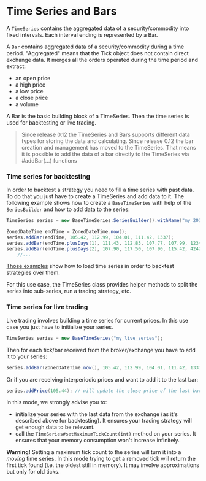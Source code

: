 # Time Series and Bars
A `TimeSeries` contains the aggregated data of a security/commodity into fixed intervals. Each interval ending is represented by a Bar.

A `Bar` contains aggregated data of a security/commodity during a time period. "Aggregated" means that the Tick object does not contain direct exchange data. It merges all the orders operated during the time period and extract:

  * an open price
  * a high price
  * a low price
  * a close price
  * a volume

A Bar is the basic building block of a TimeSeries. Then the time series is used for backtesting or live trading.

> Since release 0.12 the TimeSeries and Bars supports different data types for storing the data and calculating.
> Since release 0.12 the bar creation and management has moved to the TimeSeries. That means it is possible to add the data of a bar directly to the TimeSeries via #addBar(...) functions

### Time series for backtesting

In order to backtest a strategy you need to fill a time series with past data. To do that you just have to create a TimeSeries and add data to it. The following example shows how to create a `BaseTimeSeries` with help of the ``SeriesBuilder`` and how to add data to the series:

```java
TimeSeries series = new BaseTimeSeries.SeriesBuilder().withName("my_2017_series").build();

ZonedDateTime endTime = ZonedDateTime.now();
series.addBar(endTime, 105.42, 112.99, 104.01, 111.42, 1337);
series.addBar(endTime.plusDays(1), 111.43, 112.83, 107.77, 107.99, 1234);
series.addBar(endTime.plusDays(2), 107.90, 117.50, 107.90, 115.42, 4242);
    //...

```

[Those examples](Usage-examples.html) show how to load time series in order to backtest strategies over them.

For this use case, the TimeSeries class provides helper methods to split the series into sub-series, run a trading strategy, etc.

### Time series for live trading

Live trading involves building a time series for current prices. In this use case you just have to initialize your series.

```java
TimeSeries series = new BaseTimeSeries("my_live_series");
```

Then for each tick/bar received from the broker/exchange you have to add it to your series:

```java
series.addBar(ZonedDateTime.now(), 105.42, 112.99, 104.01, 111.42, 1337));
```

Or if you are receiving interperiodic prices and want to add it to the last bar:

```java
series.addPrice(105.44); // will update the close price of the last bar (and min/max price if necessary)
```

In this mode, we strongly advise you to:

  * initialize your series with the last data from the exchange (as it's described above for backtesting). It ensures your trading strategy will get enough data to be relevant.
  * call the `TimeSeries#setMaximumTickCount(int)` method on your series. It ensures that your memory consumption won't increase infinitely.

**Warning!** Setting a maximum tick count to the series will turn it into a *moving* time series. In this mode trying to get a removed tick will return the first tick found (i.e. the oldest still in memory). It may involve approximations but only for old ticks.